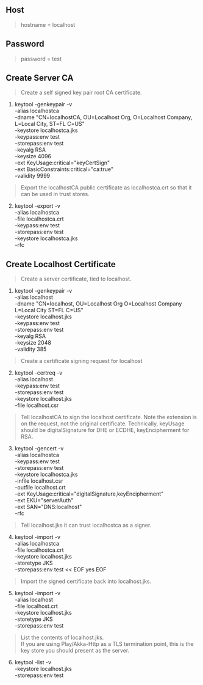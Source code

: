 Host
----
>hostname = localhost

Password
--------
>password = test

Create Server CA
-----------------
>Create a self signed key pair root CA certificate.
1. keytool -genkeypair -v \
  -alias localhostca \
  -dname "CN=localhostCA, OU=Localhost Org, O=Localhost Company, L=Local City, ST=FL C=US" \
  -keystore localhostca.jks \
  -keypass:env test \
  -storepass:env test \
  -keyalg RSA \
  -keysize 4096 \
  -ext KeyUsage:critical="keyCertSign" \
  -ext BasicConstraints:critical="ca:true" \
  -validity 9999

>Export the localhostCA public certificate as localhostca.crt so that it can be used in trust stores.
2. keytool -export -v \
  -alias localhostca \
  -file localhostca.crt \
  -keypass:env test \
  -storepass:env test \
  -keystore localhostca.jks \
  -rfc
  
 Create Localhost Certificate
 ----------------------------
>Create a server certificate, tied to localhost.
1. keytool -genkeypair -v \
  -alias localhost \
  -dname "CN=localhost, OU=Localhost Org O=Localhost Company L=Local City ST=FL C=US" \
  -keystore localhost.jks \
  -keypass:env test \
  -storepass:env test \
  -keyalg RSA \
  -keysize 2048 \
  -validity 385

>Create a certificate signing request for localhost
2. keytool -certreq -v \
  -alias localhost \
  -keypass:env test \
  -storepass:env test \
  -keystore localhost.jks \
  -file localhost.csr

>Tell localhostCA to sign the localhost certificate.
>Note the extension is on the request, not the original certificate. 
>Technically, keyUsage should be digitalSignature for DHE or ECDHE, keyEncipherment for RSA.
3. keytool -gencert -v \
  -alias localhostca \
  -keypass:env test \
  -storepass:env test \
  -keystore localhostca.jks \
  -infile localhost.csr \
  -outfile localhost.crt \
  -ext KeyUsage:critical="digitalSignature,keyEncipherment" \
  -ext EKU="serverAuth" \
  -ext SAN="DNS:localhost" \
  -rfc

>Tell localhost.jks it can trust localhostca as a signer.
4. keytool -import -v \
  -alias localhostca \
  -file localhostca.crt \
  -keystore localhost.jks \
  -storetype JKS \
  -storepass:env test << EOF
  yes
  EOF

>Import the signed certificate back into localhost.jks.
5. keytool -import -v \
  -alias localhost \
  -file localhost.crt \
  -keystore localhost.jks \
  -storetype JKS \
  -storepass:env test

>List the contents of localhost.jks.  
>If you are using Play/Akka-Http as a TLS termination point, this is the key store you should present as the server.
6. keytool -list -v \
  -keystore localhost.jks \
  -storepass:env test